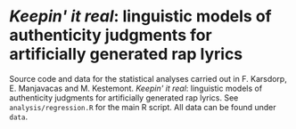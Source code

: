 # *Keepin' it real*: linguistic models of authenticity judgments for artificially generated rap lyrics

Source code and data for the statistical analyses carried out in F. Karsdorp,
E. Manjavacas and M. Kestemont. *Keepin' it real*: linguistic models of authenticity
judgments for artificially generated rap lyrics. See `analysis/regression.R` for the main
R script. All data can be found under `data`. 
